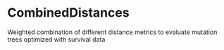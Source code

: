 # CombinedDistances

Weighted combination of different distance metrics to evaluate mutation trees optimized with survival data
